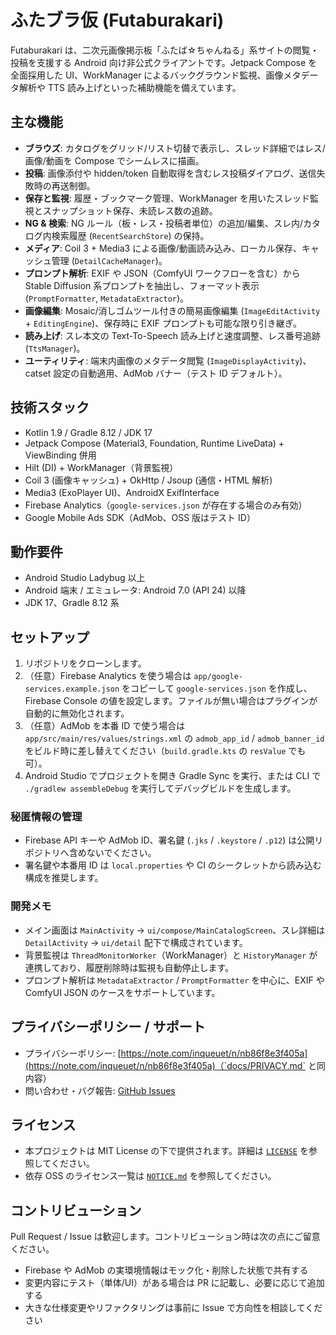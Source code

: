 # ふたブラ仮 (Futaburakari)

Futaburakari は、二次元画像掲示板「ふたば☆ちゃんねる」系サイトの閲覧・投稿を支援する Android 向け非公式クライアントです。Jetpack Compose を全面採用した UI、WorkManager によるバックグラウンド監視、画像メタデータ解析や TTS 読み上げといった補助機能を備えています。

## 主な機能
- **ブラウズ**: カタログをグリッド/リスト切替で表示し、スレッド詳細ではレス/画像/動画を Compose でシームレスに描画。
- **投稿**: 画像添付や hidden/token 自動取得を含むレス投稿ダイアログ、送信失敗時の再送制御。
- **保存と監視**: 履歴・ブックマーク管理、WorkManager を用いたスレッド監視とスナップショット保存、未読レス数の追跡。
- **NG & 検索**: NG ルール（板・レス・投稿者単位）の追加/編集、スレ内/カタログ内検索履歴 (`RecentSearchStore`) の保持。
- **メディア**: Coil 3 + Media3 による画像/動画読み込み、ローカル保存、キャッシュ管理 (`DetailCacheManager`)。
- **プロンプト解析**: EXIF や JSON（ComfyUI ワークフローを含む）から Stable Diffusion 系プロンプトを抽出し、フォーマット表示 (`PromptFormatter`, `MetadataExtractor`)。
- **画像編集**: Mosaic/消しゴムツール付きの簡易画像編集 (`ImageEditActivity` + `EditingEngine`)、保存時に EXIF プロンプトも可能な限り引き継ぎ。
- **読み上げ**: スレ本文の Text-To-Speech 読み上げと速度調整、レス番号追跡 (`TtsManager`)。
- **ユーティリティ**: 端末内画像のメタデータ閲覧 (`ImageDisplayActivity`)、catset 設定の自動適用、AdMob バナー（テスト ID デフォルト）。

## 技術スタック
- Kotlin 1.9 / Gradle 8.12 / JDK 17
- Jetpack Compose (Material3, Foundation, Runtime LiveData) + ViewBinding 併用
- Hilt (DI) + WorkManager（背景監視）
- Coil 3 (画像キャッシュ) + OkHttp / Jsoup (通信・HTML 解析)
- Media3 (ExoPlayer UI)、AndroidX ExifInterface
- Firebase Analytics（`google-services.json` が存在する場合のみ有効）
- Google Mobile Ads SDK（AdMob、OSS 版はテスト ID）

## 動作要件
- Android Studio Ladybug 以上
- Android 端末 / エミュレータ: Android 7.0 (API 24) 以降
- JDK 17、Gradle 8.12 系

## セットアップ
1. リポジトリをクローンします。
2. （任意）Firebase Analytics を使う場合は `app/google-services.example.json` をコピーして `google-services.json` を作成し、Firebase Console の値を設定します。ファイルが無い場合はプラグインが自動的に無効化されます。
3. （任意）AdMob を本番 ID で使う場合は `app/src/main/res/values/strings.xml` の `admob_app_id` / `admob_banner_id` をビルド時に差し替えてください（`build.gradle.kts` の `resValue` でも可）。
4. Android Studio でプロジェクトを開き Gradle Sync を実行、または CLI で `./gradlew assembleDebug` を実行してデバッグビルドを生成します。

### 秘匿情報の管理
- Firebase API キーや AdMob ID、署名鍵 (`.jks` / `.keystore` / `.p12`) は公開リポジトリへ含めないでください。
- 署名鍵や本番用 ID は `local.properties` や CI のシークレットから読み込む構成を推奨します。

### 開発メモ
- メイン画面は `MainActivity` → `ui/compose/MainCatalogScreen`、スレ詳細は `DetailActivity` → `ui/detail` 配下で構成されています。
- 背景監視は `ThreadMonitorWorker`（WorkManager）と `HistoryManager` が連携しており、履歴削除時は監視も自動停止します。
- プロンプト解析は `MetadataExtractor` / `PromptFormatter` を中心に、EXIF や ComfyUI JSON のケースをサポートしています。

## プライバシーポリシー / サポート
- プライバシーポリシー: [https://note.com/inqueuet/n/nb86f8e3f405a](https://note.com/inqueuet/n/nb86f8e3f405a)（`docs/PRIVACY.md` と同内容）
- 問い合わせ・バグ報告: [GitHub Issues](https://github.com/inqueuet/futaburakari/issues)

## ライセンス
- 本プロジェクトは MIT License の下で提供されます。詳細は [`LICENSE`](LICENSE) を参照してください。
- 依存 OSS のライセンス一覧は [`NOTICE.md`](NOTICE.md) を参照してください。

## コントリビューション
Pull Request / Issue は歓迎します。コントリビューション時は次の点にご留意ください。
- Firebase や AdMob の実環境情報はモック化・削除した状態で共有する
- 変更内容にテスト（単体/UI）がある場合は PR に記載し、必要に応じて追加する
- 大きな仕様変更やリファクタリングは事前に Issue で方向性を相談してください

